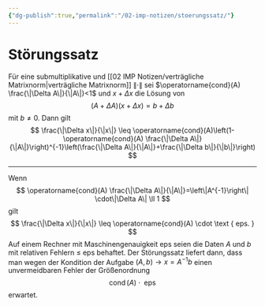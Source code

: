 ```yaml
---
{"dg-publish":true,"permalink":"/02-imp-notizen/stoerungssatz/"}
---
```


# Störungssatz
Für eine submultiplikative und [[02 IMP Notizen/verträgliche Matrixnorm\|verträgliche Matrixnorm]] $\|\cdot\|$ sei $\operatorname{cond}(A) \frac{\|\Delta A\|}{\|A\|}<1$ und $x+\Delta x$ die Lösung von
$$
(A+\Delta A)(x+\Delta x)=b+\Delta b
$$
mit $b \neq 0$. Dann gilt
$$
\frac{\|\Delta x\|}{\|x\|} \leq \operatorname{cond}(A)\left(1-\operatorname{cond}(A) \frac{\|\Delta A\|}{\|A\|}\right)^{-1}\left(\frac{\|\Delta A\|}{\|A\|}+\frac{\|\Delta b\|}{\|b\|}\right)
$$
___
Wenn
$$
\operatorname{cond}(A) \frac{\|\Delta A\|}{\|A\|}=\left\|A^{-1}\right\| \cdot\|\Delta A\| \ll 1
$$
gilt
$$
\frac{\|\Delta x\|}{\|x\|} \leq \operatorname{cond}(A) \cdot \text { eps. }
$$
Auf einem Rechner mit Maschinengenauigkeit eps seien die Daten $A$ und $b$ mit relativen Fehlern $\leq$ eps behaftet. Der Störungssatz liefert dann, dass man wegen der Kondition der Aufgabe $(A, b) \rightarrow x=A^{-1} b$ einen unvermeidbaren Fehler der Größenordnung
$$
\operatorname{cond}(A) \cdot \text { eps }
$$
erwartet.